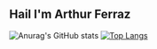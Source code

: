 ## Hail I'm Arthur Ferraz

![Anurag's GitHub stats](https://github-readme-stats.vercel.app/api?username=ArthurFerrazz&show_icons=true&theme=chartreuse-dark)
[![Top Langs](https://github-readme-stats.vercel.app/api/top-langs/?username=ArthurFerrazz&layout=compact&theme=chartreuse-dark)](https://github.com/ArthurFerrazz/github-readme-stats)

